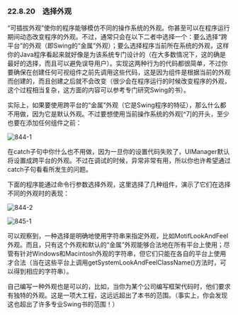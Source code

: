 ### 22.8.20　选择外观

“可插拔外观”使你的程序能够模仿不同的操作系统的外观。你甚至可以在程序运行期间动态改变程序的外观。不过，通常只会在以下二者中选择一个：要么选择“跨平台”的外观（即Swing的“金属”外观）；要么选择程序当前所在系统的外观，这样你的Java程序看起来就好像是为该系统专门设计的（在大多数情况下，这的确是最好的选择，而且可以避免误导用户）。实现这两种行为的代码都很简单，不过你要确保在创建任何可视组件之前先调用这些代码，这是因为组件是根据当前的外观而创建的，而且创建之后就不会改变（很少会在程序运行的时候改变程序的外观，这个过程相当复杂，这方面的内容可以参考专门研究Swing的书）。

实际上，如果要使用跨平台的“金属”外观（它是Swing程序的特征），那么什么都不用做，因为它是默认外观。不过要想使用当前操作系统的外观[^7]的开头，至少也要在添加任何组件之前：

![844-1](../Images/image03861.jpeg)

在catch子句中你什么也不用做，因为一旦你的设置代码失败了，UIManager默认将设置成跨平台的外观。不过在调试的时候，异常非常有用，所以你也许希望通过catch子句看看所发生的问题。

下面的程序能通过命令行参数选择外观，这里选择了几种组件，演示了它们在选择不同的外观时的表现：

![844-2](../Images/image03862.jpeg)

![845-1](../Images/image03863.jpeg)

可以观察到，一种选择是明确地使用字符串来指定外观，比如MotifLookAndFeel外观。而且，只有这个外观和默认的“金属”外观能够合法地在所有平台上使用；尽管有针对Windows和Macintosh外观的字符串，但它们只能在各自的平台上使用才合法（当在这些平台上调用getSystemLookAndFeelClassName()方法时，可以得到相应的字符串）。

自己编写一种外观也是可以的，比如，当你为某个公司编写框架代码时，他们要求有独特的外观。这是一项大工程，这远远超出了本书的范围。（事实上，你会发现这也超出了许多专业Swing书的范围！）